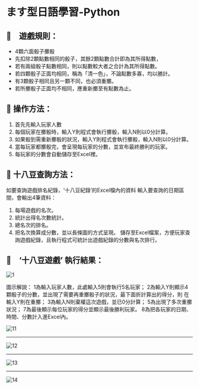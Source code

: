 # ます型日語學習-Python

## 🎲　遊戲規則：

* 4顆六面骰子擲骰
* 先扣除2顆點數相同的骰子，其餘2顆點數合計即為其所得點數，
* 若有兩組骰子點數相同，則以點數較大者之合計為其所得點數。
* 若四顆骰子正面均相同，稱為「清一色」，不論點數多寡，均以勝計。
* 有3顆骰子相同且另一顆不同，也必須重擲。
* 若所擲骰子正面均不相同，應重新擲至有點數為止。

## 🤏  操作方法：

1. 首先先輸入玩家人數
2.	每個玩家在擲骰時，輸入Y則程式會執行擲骰，輸入N則以0分計算。
3.	如果骰到需重新擲骰的狀況，輸入Y則程式會執行擲骰，輸入N則以0分計算。
4.	當每玩家都擲骰完，會呈現每玩家的分數，並宣布最終勝利的玩家。
5.	每玩家的分數會自動儲存至Excel裡。

## 🔎  十八豆查詢方法：

如要查詢遊戲排名紀錄，‘十八豆紀錄’的Excel檔內的資料
輸入要查詢的日期區間，會輸出4筆資料：
1.	每場遊戲的名次。
2.	統計出得名次數統計。
3.	總名次的排名。
4.	把名次換算成分數，並以長條圖的方式呈現。
儲存至Excel檔案，方便玩家查詢遊戲紀錄，且執行程式可統計出遊戲紀錄的分數與名次排行。


## 📝　‘十八豆遊戲’ 執行結果：

![1](https://user-images.githubusercontent.com/79140074/142721539-021d485c-8615-4267-93f3-e21ddcb143ca.png)


圖示解說：
1為輸入玩家人數，此處輸入5則會執行5名玩家；
2為輸入Y則顯示4顆骰子的分數，並出現了需要再重擲骰子的狀況，最下面折計算出的得分，則 在輸入Y則在重擲；
3為輸入N則棄權這次遊戲，並已0分計算；
5為出現了多次重擲狀況；
7為最後顯示每位玩家的得分並顯示最後勝利玩家。
8為把各玩家的日期、時間、分數計入進Excel內。

![11](https://user-images.githubusercontent.com/79140074/142721447-db646e1c-5799-4abc-9aaa-51620dfeb08a.png)
****
![12](https://user-images.githubusercontent.com/79140074/142721449-5814ef2f-fc14-469e-b4b8-166b8c029e61.png)
****
![13](https://user-images.githubusercontent.com/79140074/142721451-6441cd24-8cf3-4192-b256-07275f3281d6.png)
****
![14](https://user-images.githubusercontent.com/79140074/142721452-8520345c-ceda-4c1d-bfdf-eb190b7340a8.png)

